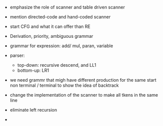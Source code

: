 
- emphasize the role of scanner and table driven scanner 
- mention directed-code and hand-coded scanner 
- start CFG and what it can offer than RE 
- Derivation, priority, ambiguous grammar 
- grammar for expression: add/ mul, paran, variable 

- parser:
	- top-down: recursive descend, and LL1 
	- bottom-up: LR1 
- we need grammr that migh have different production for the same start non terminal / terminal to show the idea of backtrack 
- change the implementation of the scanner to make all tkens in the same line 
- eliminate left recursion 
- 
